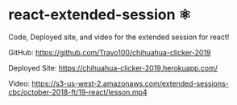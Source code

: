 # react-extended-session ⚛️
Code, Deployed site, and video for the extended session for react!

GitHub: https://github.com/Travo100/chihuahua-clicker-2019

Deployed Site: https://chihuahua-clicker-2019.herokuapp.com/

Video: https://s3-us-west-2.amazonaws.com/extended-sessions-cbc/october-2018-ft/19-react/lesson.mp4